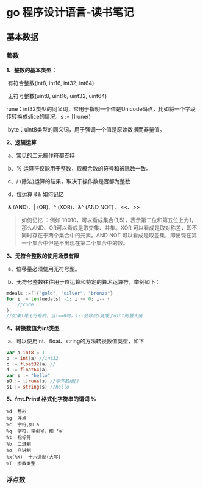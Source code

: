 # go 程序设计语言-读书笔记

## 基本数据

### 整数

**1、整数的基本类型：**

​	有符合整数(int8, int16, int32, int64)

​	无符号整数(uint8, uint16, uint32, uint64)

​	rune：int32类型的同义词，常用于指明一个值是Unicode码点，比如将一个字段传转换成slice的情况。s := []rune()

​	byte：uint8类型的同义词，用于强调一个值是原始数据而非量值。

**2、逻辑运算**

​	a、常见的二元操作符都支持

​	b、% 运算符仅能用于整数，取模余数的符号和被除数一致。

​	c、/ (除法)运算的结果，取决于操作数是否都为整数

​	d、位运算 && 如何记忆

​		& (AND)、| (OR)、^ (XOR)、&^ (AND NOT) 、<<、\>> 

> 如何记忆 ：例如 10010，可以看成集合{1,5}，表示第二位和第五位上为1，那么AND、OR可以看成是取交集、并集。XOR 可以看成是取对称差，即不同时存在于两个集合中的元素。AND NOT 可以看成是取差集，即出现在第一个集合中但是不出现在第二个集合中的数。

**3、无符合整数的使用场景有限**

​	a、位移量必须使用无符号型。

​	b、无符号整数往往用于位运算和特定的算术运算符，举例如下：

```go
mdeals :=[]{"gold", "silver", "bronze"}
for i := len(medals) -1; i >= 0; i-- {
	//code 
}
//如果i是无符号的，当i==0时，i--会导致i变成了uint的最大值
```

**4、转换数值为int类型**

​	a、可以使用int、float、string的方法转换数值类型，如下

```go
var a int8 = 1
b := int(a)	//int32
c := float32(a)	//
d := float64(a)
var s := "hello"
s0 := []rune(s)	//字节数组[]
s1 := string(s)	//hello
```

**5、fmt.Printf 格式化字符串的谓词 %**

```
%d	整形
%g	浮点
%c	字符,如 a
%q	字符，带引号，如 'a'
%t	指标符
%b	二进制
%o	八进制
%x(%X)	十六进制(大写)
%T	参数类型

```

### 浮点数



